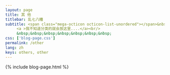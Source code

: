 ```yaml
---
layout: page
title: 其 他
titlebar: 乱七八糟
subtitle: <span class="mega-octicon octicon-list-unordered"></span>&nbsp;&nbsp;
     <a >我不知道分类的就会放这里....</a><br/>
     &nbsp;&nbsp;&nbsp;&nbsp;&nbsp;&nbsp;&nbsp;
css: ['blog-page.css']
permalink: /other
lang: zh
keys: others, other
---
```

{% include blog-page.html %}